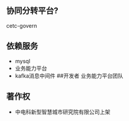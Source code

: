 ## 协同分转平台?
cetc-govern
## 依赖服务
* mysql
* 业务能力平台 
* kafka消息中间件
##开发者
业务能力平台团队
## 著作权
* 中电科新型智慧城市研究院有限公司上架
